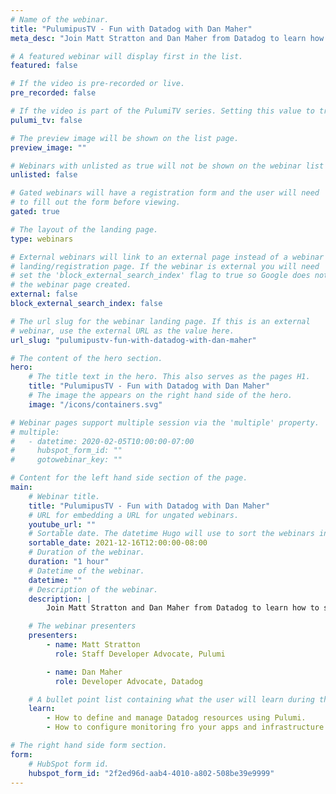 ```yaml
---
# Name of the webinar.
title: "PulumipusTV - Fun with Datadog with Dan Maher"
meta_desc: "Join Matt Stratton and Dan Maher from Datadog to learn how to set up monitoring for any stack and any app using Pulumi and Datadog"

# A featured webinar will display first in the list.
featured: false

# If the video is pre-recorded or live.
pre_recorded: false

# If the video is part of the PulumiTV series. Setting this value to true will list the video in the "PulumiTV" section.
pulumi_tv: false

# The preview image will be shown on the list page.
preview_image: ""

# Webinars with unlisted as true will not be shown on the webinar list
unlisted: false

# Gated webinars will have a registration form and the user will need
# to fill out the form before viewing.
gated: true

# The layout of the landing page.
type: webinars

# External webinars will link to an external page instead of a webinar
# landing/registration page. If the webinar is external you will need
# set the 'block_external_search_index' flag to true so Google does not index
# the webinar page created.
external: false
block_external_search_index: false

# The url slug for the webinar landing page. If this is an external
# webinar, use the external URL as the value here.
url_slug: "pulumipustv-fun-with-datadog-with-dan-maher"

# The content of the hero section.
hero:
    # The title text in the hero. This also serves as the pages H1.
    title: "PulumipusTV - Fun with Datadog with Dan Maher"
    # The image the appears on the right hand side of the hero.
    image: "/icons/containers.svg"

# Webinar pages support multiple session via the 'multiple' property.
# multiple:
#   - datetime: 2020-02-05T10:00:00-07:00
#     hubspot_form_id: ""
#     gotowebinar_key: ""

# Content for the left hand side section of the page.
main:
    # Webinar title.
    title: "PulumipusTV - Fun with Datadog with Dan Maher"
    # URL for embedding a URL for ungated webinars.
    youtube_url: ""
    # Sortable date. The datetime Hugo will use to sort the webinars in date order.
    sortable_date: 2021-12-16T12:00:00-08:00
    # Duration of the webinar.
    duration: "1 hour"
    # Datetime of the webinar.
    datetime: ""
    # Description of the webinar.
    description: |
        Join Matt Stratton and Dan Maher from Datadog to learn how to set up monitoring for any stack and any app using Pulumi and Datadog.

    # The webinar presenters
    presenters:
        - name: Matt Stratton
          role: Staff Developer Advocate, Pulumi

        - name: Dan Maher
          role: Developer Advocate, Datadog

    # A bullet point list containing what the user will learn during the webinar.
    learn:
        - How to define and manage Datadog resources using Pulumi.
        - How to configure monitoring fro your apps and infrastructure using Datadog.

# The right hand side form section.
form:
    # HubSpot form id.
    hubspot_form_id: "2f2ed96d-aab4-4010-a802-508be39e9999"
---
```

